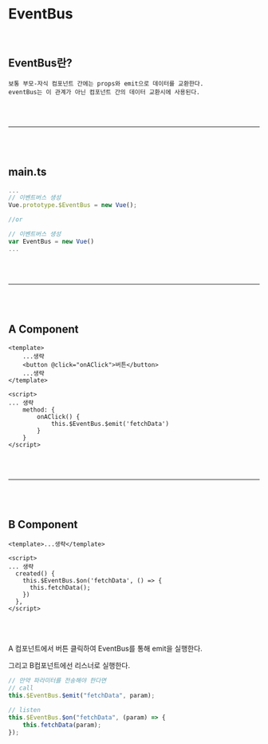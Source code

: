 # EventBus

<br/>

## EventBus란?

    보통 부모-자식 컴포넌트 간에는 props와 emit으로 데이터를 교환한다.
    eventBus는 이 관계가 아닌 컴포넌트 간의 데이터 교환시에 사용된다.

<br/><br/>

---

<br/><br/>

## main.ts

```ts
...
// 이벤트버스 생성
Vue.prototype.$EventBus = new Vue();

//or

// 이벤트버스 생성
var EventBus = new Vue()
...
```

<br/><br/>

---

<br/><br/>

## A Component

```vue
<template>
    ...생략
    <button @click="onAClick">버튼</button>
    ...생략
</template>

<script>
... 생략
    method: {
    	onAClick() {
        	this.$EventBus.$emit('fetchData')
        }
    }
</script>
```

<br/><br/>

---

<br/><br/>

## B Component

```vue
<template>...생략</template>

<script>
... 생략
  created() {
    this.$EventBus.$on('fetchData', () => {
      this.fetchData();
    })
  },
</script>
```

<br/><br/>

A 컴포넌트에서 버튼 클릭하여 EventBus를 통해 emit을 실행한다.

그리고 B컴포넌트에선 리스너로 실행한다.

```ts
// 만약 파라미터를 전송해야 한다면
// call
this.$EventBus.$emit("fetchData", param);

// listen
this.$EventBus.$on("fetchData", (param) => {
    this.fetchData(param);
});
```
